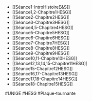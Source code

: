 - [[Séance1-IntroHistoireE&S]]
- [[Séance1,2-Chapitre1HESG]]
- [[Séance2-Chapitre2HESG]]
- [[Séance3-Chapitre3HESG]]
- [[Séance4,5-Chapitre4HESG]]
- [[Séance5-Chapitre5HESG]]
- [[Séance6-Chapitre6HESG]]
- [[Séance7-Chapitre7HESG]]
- [[Séance8-Chapitre8HESG]]
- [[Séance9-Chapitre9HESG]]
- [[Séance10,11-Chapitre10HESG]]
- [[Séance12,13,14,15-Chapitre11HESG]]
- [[Séance15-Chapitre12HESG]]
- [[Séance16,17-Chapitre13HESG]]
- [[Séance17,18-Chapitre14HESG]]
- [[Séance18-Chapitre15HESG]]

#UNIGE #HESG #Plaque-tournante 